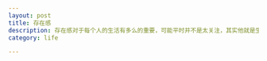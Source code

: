 ```yaml
---
layout: post
title: 存在感
description: 存在感对于每个人的生活有多么的重要，可能平时并不是太关注，其实他就是生活的全部
category: life

---
```






[BeiYuu]:    http://beiyuu.com  "BeiYuu"
